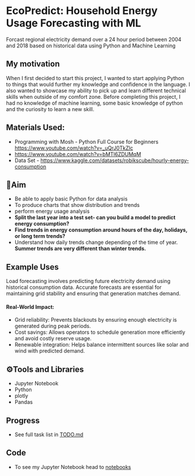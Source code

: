 # EcoPredict: Household Energy Usage Forecasting with ML
Forcast regional electricity demand over a 24 hour period between 2004 and 2018 based on historical data using Python and Machine Learning 

## My motivation
When I first decided to start this project, I wanted to start applying Python to things that would further my knowledge and confidence in the language. I also wanted to showcase my ability to pick up and learn different technical skills when outside of my comfort zone. Before completing this project, I had no knowledge of machine learning, some basic knowledge of python and  the curiosity to learn a new skill. 

## Materials Used: 
- Programming with Mosh - Python Full Course for Beginners https://www.youtube.com/watch?v=_uQrJ0TkZlc
- https://www.youtube.com/watch?v=bMTl6ZDUMqM
- Data Set - https://www.kaggle.com/datasets/robikscube/hourly-energy-consumption

## 🎯Aim
- Be able to apply basic Python for data analysis 
- To produce charts that show distribution and trends
- perform energy usage analysis
- **Split the last year into a test set- can you build a model to predict energy consumption?**
- **Find trends in energy consumption around hours of the day, holidays, or long term trends?**
- Understand how daily trends change depending of the time of year. **Summer trends are very different than winter trends.**

## Example Uses
Load forecasting involves predicting future electricity demand using historical consumption data. Accurate forecasts are essential for maintaining grid stability and ensuring that generation matches demand.

#### Real-World Impact:
- Grid reliability: Prevents blackouts by ensuring enough electricity is generated during peak periods.
- Cost savings: Allows operators to schedule generation more efficiently and avoid costly reserve usage.
- Renewable integration: Helps balance intermittent sources like solar and wind with predicted demand.

## ⚙️Tools and Libraries 
- Jupyter Notebook
- Python
- plotly
- Pandas 

## Progress 
- See full task list in [TODO.md](TODO.md)

## Code 
- To see my Jupyter Notebook head to [notebooks](notebooks/)
